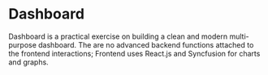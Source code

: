 # Dashboard

Dashboard is a practical exercise on building a clean and modern multi-purpose dashboard.
The are no advanced backend functions attached to the frontend interactions; Frontend uses React.js
and Syncfusion for charts and graphs.